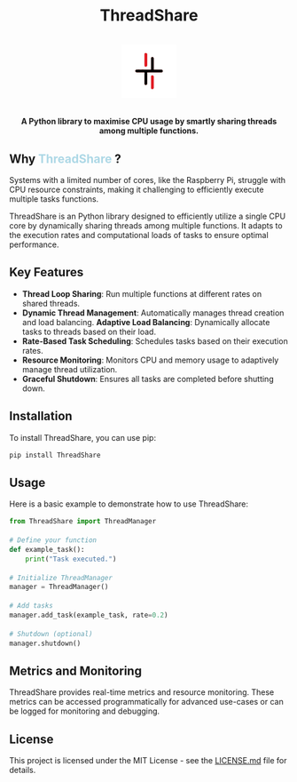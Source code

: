 <div align="center">

# ThreadShare

</div>

<br>
<div style="text-align: center;">
  <img src="./asset/ThreadShare_logo.png" alt="Your Logo" width="100">
</div>
<br>
<p align="center">
    <strong>A Python library to maximise CPU usage by smartly sharing threads among multiple functions. </strong>
</p>


## Why <span style="color:lightblue;"> ThreadShare </span> ?

Systems with a limited number of cores, like the Raspberry Pi, struggle with CPU resource constraints, making it challenging to efficiently execute multiple tasks functions.

ThreadShare is an Python library designed to efficiently utilize a single CPU core by dynamically sharing threads among multiple functions. It adapts to the execution rates and computational loads of tasks to ensure optimal performance.

## Key Features
- **Thread Loop Sharing**: Run multiple functions at different rates on shared threads.
- **Dynamic Thread Management**: Automatically manages thread creation and load balancing.
**Adaptive Load Balancing**: Dynamically allocate tasks to threads based on their load.
- **Rate-Based Task Scheduling**: Schedules tasks based on their execution rates.
- **Resource Monitoring**: Monitors CPU and memory usage to adaptively manage thread utilization.
- **Graceful Shutdown**: Ensures all tasks are completed before shutting down.

## Installation

To install ThreadShare, you can use pip:

```bash
pip install ThreadShare
```

## Usage

Here is a basic example to demonstrate how to use ThreadShare:

```python
from ThreadShare import ThreadManager

# Define your function
def example_task():
    print("Task executed.")

# Initialize ThreadManager
manager = ThreadManager()

# Add tasks
manager.add_task(example_task, rate=0.2)

# Shutdown (optional)
manager.shutdown()
```

## Metrics and Monitoring

ThreadShare provides real-time metrics and resource monitoring. These metrics can be accessed programmatically for advanced use-cases or can be logged for monitoring and debugging.

## License

This project is licensed under the MIT License - see the [LICENSE.md](LICENSE.md) file for details.
